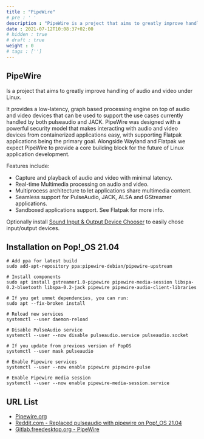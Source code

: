 ```yaml
---
title : "PipeWire"
# pre : ' '
description : "PipeWire is a project that aims to greatly improve handling of audio and video under Linux."
date : 2021-07-12T10:08:37+02:00
# hidden : true
# draft : true
weight : 0
# tags : ['']
---
```


## PipeWire

Is a project that aims to greatly improve handling of audio and video under Linux.

It provides a low-latency, graph based processing engine on top of audio and video devices that can be used to support the use cases currently handled by both pulseaudio and JACK. PipeWire was designed with a powerful security model that makes interacting with audio and video devices from containerized applications easy, with supporting Flatpak applications being the primary goal. Alongside Wayland and Flatpak we expect PipeWire to provide a core building block for the future of Linux application development.

Features include:

* Capture and playback of audio and video with minimal latency.
* Real-time Multimedia processing on audio and video.
* Multiprocess architecture to let applications share multimedia content.
* Seamless support for PulseAudio, JACK, ALSA and GStreamer applications.
* Sandboxed applications support. See Flatpak for more info.

Optionally install [Sound Input & Output Device Chooser](https://extensions.gnome.org/extension/906/sound-output-device-chooser/) to easily chose input/output devices.

## Installation on Pop!_OS 21.04

```plain
# Add ppa for latest build
sudo add-apt-repository ppa:pipewire-debian/pipewire-upstream

# Install components
sudo apt install gstreamer1.0-pipewire pipewire-media-session libspa-0.2-bluetooth libspa-0.2-jack pipewire pipewire-audio-client-libraries

# If you get unmet dependencies, you can run:
sudo apt --fix-broken install

# Reload new services
systemctl --user daemon-reload

# Disable PulseAudio service
systemctl --user --now disable pulseaudio.service pulseaudio.socket

# If you update from previous version of PopOS
systemctl --user mask pulseaudio

# Enable Pipewire services
systemctl --user --now enable pipewire pipewire-pulse

# Enable Pipewire media session
systemctl --user --now enable pipewire-media-session.service
```

## URL List

* [Pipewire.org](https://pipewire.org/)
* [Reddit.com - Replaced pulseaudio with pipewire on Pop!_OS 21.04](https://www.reddit.com/r/pop_os/comments/ofdalv/replaced_pulseaudio_with_pipewire_on_popos_2104_i/)
* [Gitlab.freedesktop.org - PipeWire](https://gitlab.freedesktop.org/pipewire/pipewire)
